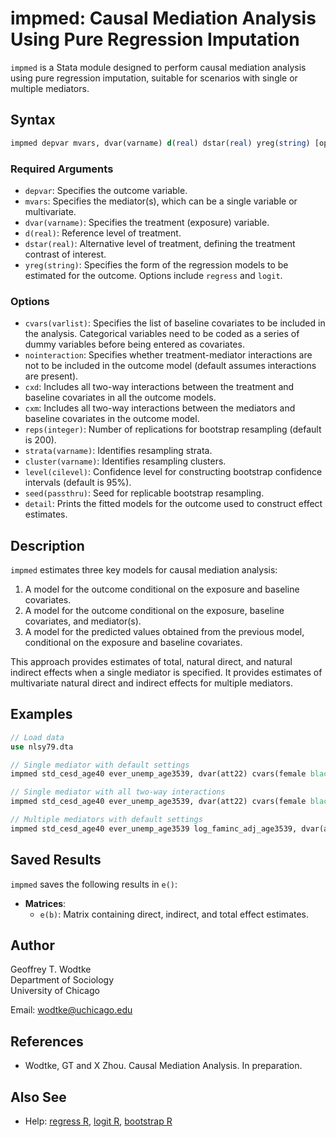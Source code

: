 # impmed: Causal Mediation Analysis Using Pure Regression Imputation

`impmed` is a Stata module designed to perform causal mediation analysis using pure regression imputation, suitable for scenarios with single or multiple mediators.

## Syntax

```stata
impmed depvar mvars, dvar(varname) d(real) dstar(real) yreg(string) [options]
```

### Required Arguments

- `depvar`: Specifies the outcome variable.
- `mvars`: Specifies the mediator(s), which can be a single variable or multivariate.
- `dvar(varname)`: Specifies the treatment (exposure) variable.
- `d(real)`: Reference level of treatment.
- `dstar(real)`: Alternative level of treatment, defining the treatment contrast of interest.
- `yreg(string)`: Specifies the form of the regression models to be estimated for the outcome. Options include `regress` and `logit`.

### Options

- `cvars(varlist)`: Specifies the list of baseline covariates to be included in the analysis. Categorical variables need to be coded as a series of dummy variables before being entered as covariates.
- `nointeraction`: Specifies whether treatment-mediator interactions are not to be included in the outcome model (default assumes interactions are present).
- `cxd`: Includes all two-way interactions between the treatment and baseline covariates in all the outcome models.
- `cxm`: Includes all two-way interactions between the mediators and baseline covariates in the outcome model.
- `reps(integer)`: Number of replications for bootstrap resampling (default is 200).
- `strata(varname)`: Identifies resampling strata.
- `cluster(varname)`: Identifies resampling clusters.
- `level(cilevel)`: Confidence level for constructing bootstrap confidence intervals (default is 95%).
- `seed(passthru)`: Seed for replicable bootstrap resampling.
- `detail`: Prints the fitted models for the outcome used to construct effect estimates.

## Description

`impmed` estimates three key models for causal mediation analysis:
1. A model for the outcome conditional on the exposure and baseline covariates.
2. A model for the outcome conditional on the exposure, baseline covariates, and mediator(s).
3. A model for the predicted values obtained from the previous model, conditional on the exposure and baseline covariates.

This approach provides estimates of total, natural direct, and natural indirect effects when a single mediator is specified. It provides estimates of multivariate natural direct and indirect effects for multiple mediators.

## Examples

```stata
// Load data
use nlsy79.dta

// Single mediator with default settings
impmed std_cesd_age40 ever_unemp_age3539, dvar(att22) cvars(female black hispan paredu parprof parinc_prank famsize afqt3) d(1) dstar(0) yreg(regress) reps(1000)

// Single mediator with all two-way interactions
impmed std_cesd_age40 ever_unemp_age3539, dvar(att22) cvars(female black hispan paredu parprof parinc_prank famsize afqt3) d(1) dstar(0) yreg(regress) cxd cxm reps(1000) detail

// Multiple mediators with default settings
impmed std_cesd_age40 ever_unemp_age3539 log_faminc_adj_age3539, dvar(att22) cvars(female black hispan paredu parprof parinc_prank famsize afqt3) d(1) dstar(0) yreg(regress) reps(1000)
```

## Saved Results

`impmed` saves the following results in `e()`:

- **Matrices**:
  - `e(b)`: Matrix containing direct, indirect, and total effect estimates.

## Author

Geoffrey T. Wodtke  
Department of Sociology  
University of Chicago

Email: [wodtke@uchicago.edu](mailto:wodtke@uchicago.edu)

## References

- Wodtke, GT and X Zhou. Causal Mediation Analysis. In preparation.

## Also See

- Help: [regress R](#), [logit R](#), [bootstrap R](#)
